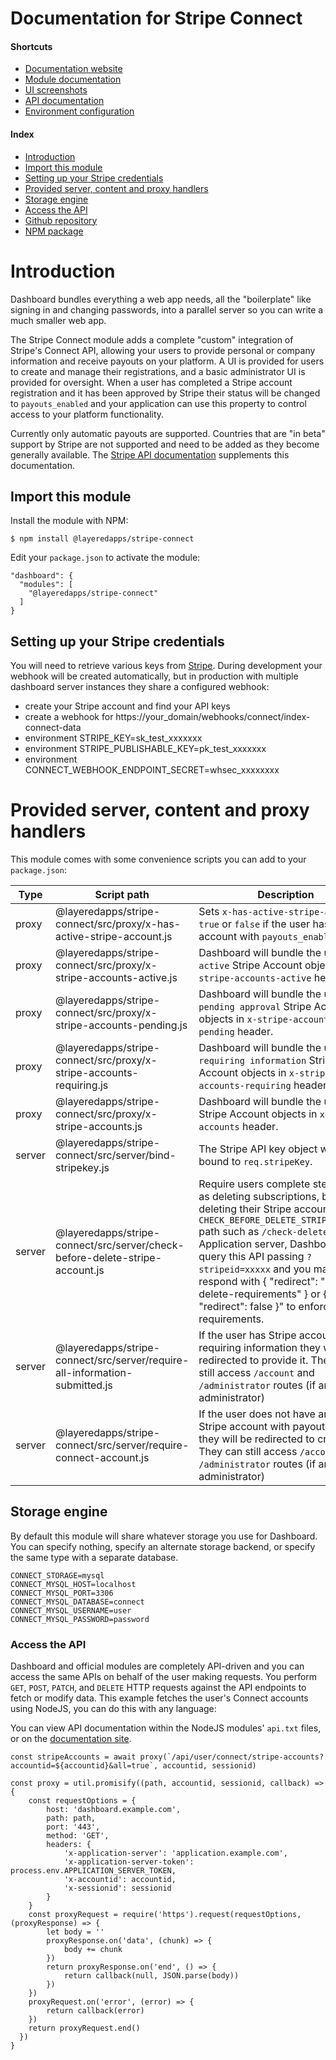 # Documentation for Stripe Connect

#### Shortcuts

- [Documentation website](https://layeredapps.github.io)
- [Module documentation](https://layeredapps.github.io/stripe-connect-module)
- [UI screenshots](https://layeredapps.github.io/stripe-connect-ui)
- [API documentation](https://layeredapps.github.io/stripe-connect-api)
- [Environment configuration](https://layeredapps.github.io/stripe-connect-configuration)

#### Index

- [Introduction](#introduction)
- [Import this module](#import-this-module)
- [Setting up your Stripe credentials](#setting-up-your-stripe-credentials)
- [Provided server, content and proxy handlers](#provided-server-content-and-proxy-handlers)
- [Storage engine](#storage-engine)
- [Access the API](#access-the-api)
- [Github repository](https://github.com/layeredapps/stripe-connect)
- [NPM package](https://npmjs.org/layeredapps/stripe-connect)

# Introduction

Dashboard bundles everything a web app needs, all the "boilerplate" like signing in and changing passwords, into a parallel server so you can write a much smaller web app.

The Stripe Connect module adds a complete "custom" integration of Stripe's Connect API, allowing your users to provide personal or company information and receive payouts on your platform.  A UI is provided for users to create and manage their registrations, and a basic administrator UI is provided for oversight.  When a user has completed a Stripe account registration and it has been approved by Stripe their status will be changed to `payouts_enabled` and your application can use this property to control access to your platform functionality.

Currently only automatic payouts are supported.  Countries that are "in beta" support by Stripe are not supported and need to be added as they become generally available.  The [Stripe API documentation](https://stripe.com/docs/api) supplements this documentation.

## Import this module

Install the module with NPM:

    $ npm install @layeredapps/stripe-connect

Edit your `package.json` to activate the module:

    "dashboard": {
      "modules": [
        "@layeredapps/stripe-connect"
      ]
    }

## Setting up your Stripe credentials

You will need to retrieve various keys from [Stripe](https://stripe.com).  During development your webhook will be created automatically, but in production with multiple dashboard server instances they share a configured webhook:

- create your Stripe account and find your API keys
- create a webhook for https://your_domain/webhooks/connect/index-connect-data 
- environment STRIPE_KEY=sk_test_xxxxxxx
- environment STRIPE_PUBLISHABLE_KEY=pk_test_xxxxxxx
- environment CONNECT_WEBHOOK_ENDPOINT_SECRET=whsec_xxxxxxxx

# Provided server, content and proxy handlers

This module comes with some convenience scripts you can add to your `package.json`:

| Type     | Script path                                                                    | Description                                                                                                                                                                                                                                                                                                                                                                                      |
|----------|--------------------------------------------------------------------------------|--------------------------------------------------------------------------------------------------------------------------------------------------------------------------------------------------------------------------------------------------------------------------------------------------------------------------------------------------------------------------------------------------|
| proxy    | @layeredapps/stripe-connect/src/proxy/x-has-active-stripe-account.js           | Sets `x-has-active-stripe-account` to `true` or `false` if the user has a Stripe account with `payouts_enabled`.                                                                                                                                                                                                                                                                                 |
| proxy    | @layeredapps/stripe-connect/src/proxy/x-stripe-accounts-active.js              | Dashboard will bundle the user's `active` Stripe Account objects in `x-stripe-accounts-active` header.                                                                                                                                                                                                                                                                                           |
| proxy    | @layeredapps/stripe-connect/src/proxy/x-stripe-accounts-pending.js             | Dashboard will bundle the user's `pending approval` Stripe Account objects in `x-stripe-accounts-pending` header.                                                                                                                                                                                                                                                                                |
| proxy    | @layeredapps/stripe-connect/src/proxy/x-stripe-accounts-requiring.js           | Dashboard will bundle the user's `requiring information` Stripe Account objects in `x-stripe-accounts-requiring` header.                                                                                                                                                                                                                                                                         |
| proxy    | @layeredapps/stripe-connect/src/proxy/x-stripe-accounts.js                     | Dashboard will bundle the user's Stripe Account objects in `x-stripe-accounts` header.                                                                                                                                                                                                                                                                                                           |
| server   | @layeredapps/stripe-connect/src/server/bind-stripekey.js                       | The Stripe API key object will be bound to `req.stripeKey`.                                                                                                                                                                                                                                                                                                                                      |                                                                                                                                                                                                                                                                                                                                    |
| server   | @layeredapps/stripe-connect/src/server/check-before-delete-stripe-account.js   | Require users complete steps, such as deleting subscriptions, before deleting their Stripe account.  Set a `CHECK_BEFORE_DELETE_STRIPE_ACCOUNT` path such as `/check-delete` on your Application server, Dashboard will query this API passing `?stripeid=xxxxx` and you may respond with { "redirect": "/your-delete-requirements" } or { "redirect": false }" to enforce the requirements.     |
| server   | @layeredapps/stripe-connect/src/server/require-all-information-submitted.js    | If the user has Stripe account(s) requiring information they will be redirected to provide it.  They can still access `/account` and `/administrator` routes (if an administrator)                                                                                                                                                                                                               |
| server   | @layeredapps/stripe-connect/src/server/require-connect-account.js              | If the user does not have an `active` Stripe account with payouts enabled they will be redirected to create one.  They can still access `/account` and `/administrator` routes (if an administrator)                                                                                                                                                                                             |

## Storage engine

By default this module will share whatever storage you use for Dashboard.  You can specify nothing, specify an alternate storage backend, or specify the same type with a separate database.

    CONNECT_STORAGE=mysql
    CONNECT_MYSQL_HOST=localhost
    CONNECT_MYSQL_PORT=3306
    CONNECT_MYSQL_DATABASE=connect
    CONNECT_MYSQL_USERNAME=user
    CONNECT_MYSQL_PASSWORD=password

### Access the API

Dashboard and official modules are completely API-driven and you can access the same APIs on behalf of the user making requests.  You perform `GET`, `POST`, `PATCH`, and `DELETE` HTTP requests against the API endpoints to fetch or modify data.  This example fetches the user's Connect accounts using NodeJS, you can do this with any language:

You can view API documentation within the NodeJS modules' `api.txt` files, or on the [documentation site](https://layeredapps.github.io/stripe-connect-api).

    const stripeAccounts = await proxy(`/api/user/connect/stripe-accounts?accountid=${accountid}&all=true`, accountid, sessionid)

    const proxy = util.promisify((path, accountid, sessionid, callback) => {
        const requestOptions = {
            host: 'dashboard.example.com',
            path: path,
            port: '443',
            method: 'GET',
            headers: {
                'x-application-server': 'application.example.com',
                'x-application-server-token': process.env.APPLICATION_SERVER_TOKEN,
                'x-accountid': accountid,
                'x-sessionid': sessionid
            }
        }
        const proxyRequest = require('https').request(requestOptions, (proxyResponse) => {
            let body = ''
            proxyResponse.on('data', (chunk) => {
                body += chunk
            })
            return proxyResponse.on('end', () => {
                return callback(null, JSON.parse(body))
            })
        })
        proxyRequest.on('error', (error) => {
            return callback(error)
        })
        return proxyRequest.end()
      })
    }
